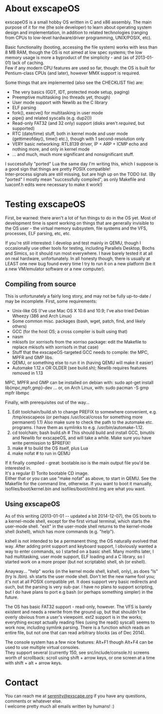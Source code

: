 About exscapeOS
===============
exscapeOS is a small hobby OS written in C and x86 assembly.
The main purpose of it for me (the sole developer) to learn about operating
system design and implementation, in addition to related technologies (ranging
from CPUs to low-level hardware/driver programming, UNIX/POSIX, etc).

Basic functionality (booting, accessing the file system) works with less than
8 MB RAM, though the OS is not aimed at low spec systems; the low memory usage
is more a byproduct of the simplicity - and (as of 2013-01-01) lack of caching.  
Few if any modern CPU features are used so far, though: the OS is built for
Pentium-class CPUs (and later), however MMX support is required.

Some things that are implemented (also see the CHECKLIST file) are:
* The very basics (GDT, IDT, protected mode setup, paging)
* Preemptive multitasking (no threads yet, though)
* User mode support with Newlib as the C library
* ELF parsing
* fork(), execve() for multitasking in user mode
* pipe() and related syscalls (e.g. dup2())
* Read-only FAT32 (and 32 only) support (disks aren't *required*, but supported)
* RTC (date/time) stuff, both in kernel mode and user mode (gettimeofday(), time() etc.), though with 1 second-resolution only
* VERY basic networking: RTL8139 driver, IP + ARP + ICMP echo and nothing more, and only in kernel mode
* ... and much, much more significant and nonsignificant stuff.

I successfully "ported" Lua the same day I'm writing this, which I suppose
is a good sign that things are pretty POSIX compatible!  
Inter-process signals are still missing, but are high up on the TODO
list.
(By "ported" I mostly mean "successfully compiled", as only Makefile and luaconf.h
edits were necessary to make it work!)

Testing exscapeOS
=================
First, be warned: there aren't a lot of fun things to do in the OS yet.
Most of development time is spent working on things that are generally
invisible to the OS user - the virtual memory subsystem, file systems
and the VFS, processes, ELF parsing, etc, etc.

If you're still interested: I develop and test mainly in QEMU, though I
occasionally use other tools for testing, including Parallels Desktop, Bochs
and Simics, so it should run most everywhere. I have barely tested it at all
on real hardware, unfortunately.
In all honesty though, there is usually at LEAST one new bug found every time I
try to run it on a new platform (be it a new VM/emulator software or a new computer).

Compiling from source
---------------------
This is unfortunately a fairly long story, and may not be fully up-to-date / may be incomplete.
First, some requirements:
* Unix-like OS (I've use Mac OS X 10.6 and 10.9; I've also tried Debian Wheezy i386 and Arch Linux)
* Some common misc. packages (bash, wget, patch, find, and likely others)
* GCC (for the host OS; a cross compiler is built using that)
* nasm
* mkisofs (or xorrisofs from the xorriso package: edit the Makefile to replace mkisofs with xorrisofs in that case)
* Stuff that the exscapeOS-targeted GCC needs to compile: the MPC, MPFR and GMP libs.
* QEMU, or something else to run it in (having QEMU will make it easier)
* Automake 1.12.x OR OLDER (see build.sh); Newlib requires features removed in 1.13

MPC, MPFR and GMP can be installed on debian with:
    sudo apt-get install lib{mpc,mpfr,gmp}-dev
... or, on Arch Linux, with:
    sudo pacman -S gmp mpfr libmpc

Finally, with prerequisites out of the way...  
1) Edit toolchain/build.sh to change PREFIX to somewhere convenient, e.g. /tmp/exscapeos (or perhaps /usr/local/cross for something more permanent)
1.1) Also make sure to check the path to the automake etc. programs. I have them as symlinks to e.g. /usr/bin/automake-1.12.
2) cd toolchain;  bash build.sh # This should build and install GCC, binutils and Newlib for exscapeOS, and will take a while. Make sure you have write permission to $PREFIX!
3) make # to build the OS itself, plus Lua  
4) make nofat # to run in QEMU  

If it finally compiled - great: bootable.iso is the main output file you'd be interested in.  
It's a regular El Torito bootable CD image.  
Either that or you can use "make nofat" as above, to start in QEMU. See the Makefile for the command line, otherwise.
If you want to boot it manually, isofiles/boot/kernel.bin and isofiles/boot/initrd.img are what you want.

Using exscapeOS
---------------
As of this writing (2013-01-01 -- updated a bit 2014-12-07), the OS boots to a kernel-mode shell, except for the first virtual terminal, which starts the user-mode shell. "exit" in the user-mode shell returns to the kernel-mode shell (kshell), which has more commands (e.g. "help").

kshell is not intended to be a permanent thing; the OS naturally evolved that way. After adding print support and keyboard support, I obviously wanted a way to enter commands, so I started on a basic shell.
Many months later, I had multitasking, user mode support, ELF loading and a C library, so I started work on a more proper (but not scriptable) shell, sh (or eshell).

Anayway... "help" works (in the kernel mode shell, kshell, only), as does "ls" (try ls /bin).
sh starts the user mode shell. Don't let the new name fool you; it's not at all POSIX compatible yet. It does support very basic redirects and such, but the parsing is very sub-par. I have no plans to support scripting, but I do have plans to port e.g bash (or perhaps something simpler) in the future.

The OS has basic FAT32 support - read-only, however. The VFS is barely existent and
needs a rewrite from the ground up, but that shouldn't be overly obvious from a user's
viewpoint.
ext2 support is in the works; everything except actually reading files (using the read() syscall) seems to work now, including symlink parsing. There is a function which reads an entire file, but not one that can read arbitrary blocks (as of Dec 2014).

The console system has a few nice features: Alt+F1 though Alt+F4 can be used to use multiple virtual consoles.  
They support several (currently 150, see src/include/console.h) screens worth of scrollback: scroll using shift + arrow keys, or one screen at a time with shift + alt + arrow keys.

Contact
========
You can reach me at serenity@exscape.org if you have any questions, comments
or whatever else.  
I welcome pretty much all emails written by humans! :)
